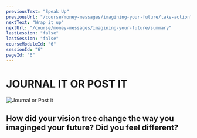 ```yaml
---
previousText: "Speak Up"
previousUrl: "/course/money-messages/imagining-your-future/take-action"
nextText: "Wrap it up"
nextUrl: "/course/money-messages/imagining-your-future/summary"
lastLession: "false"
lastSession: "false"
courseModuleId: "6"
sessionId: "6"
pageId: "6"
---
```



# JOURNAL IT OR POST IT
![Journal or Post it](/assets/img/journal-it.png)

## How did your vision tree change the way you imaginged your future? Did you feel different?
<sparkle-feed-post assignment-name="How did your vision tree change the way you imaginged your future? Did you feel different?" ></sparkle-feed-post>


